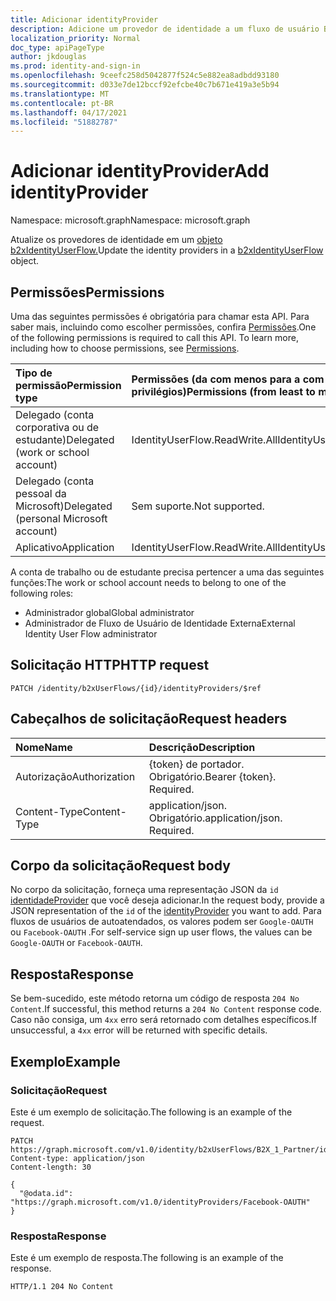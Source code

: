```yaml
---
title: Adicionar identityProvider
description: Adicione um provedor de identidade a um fluxo de usuário B2X.
localization_priority: Normal
doc_type: apiPageType
author: jkdouglas
ms.prod: identity-and-sign-in
ms.openlocfilehash: 9ceefc258d5042877f524c5e882ea8adbdd93180
ms.sourcegitcommit: d033e7de12bccf92efcbe40c7b671e419a3e5b94
ms.translationtype: MT
ms.contentlocale: pt-BR
ms.lasthandoff: 04/17/2021
ms.locfileid: "51882787"
---
```

# <a name="add-identityprovider"></a><span data-ttu-id="7a784-103">Adicionar identityProvider</span><span class="sxs-lookup"><span data-stu-id="7a784-103">Add identityProvider</span></span>

<span data-ttu-id="7a784-104">Namespace: microsoft.graph</span><span class="sxs-lookup"><span data-stu-id="7a784-104">Namespace: microsoft.graph</span></span>

<span data-ttu-id="7a784-105">Atualize os provedores de identidade em um [objeto b2xIdentityUserFlow.](../resources/b2xidentityuserflow.md)</span><span class="sxs-lookup"><span data-stu-id="7a784-105">Update the identity providers in a [b2xIdentityUserFlow](../resources/b2xidentityuserflow.md) object.</span></span>

## <a name="permissions"></a><span data-ttu-id="7a784-106">Permissões</span><span class="sxs-lookup"><span data-stu-id="7a784-106">Permissions</span></span>

<span data-ttu-id="7a784-p101">Uma das seguintes permissões é obrigatória para chamar esta API. Para saber mais, incluindo como escolher permissões, confira [Permissões](/graph/permissions-reference).</span><span class="sxs-lookup"><span data-stu-id="7a784-p101">One of the following permissions is required to call this API. To learn more, including how to choose permissions, see [Permissions](/graph/permissions-reference).</span></span>

|<span data-ttu-id="7a784-109">Tipo de permissão</span><span class="sxs-lookup"><span data-stu-id="7a784-109">Permission type</span></span>      | <span data-ttu-id="7a784-110">Permissões (da com menos para a com mais privilégios)</span><span class="sxs-lookup"><span data-stu-id="7a784-110">Permissions (from least to most privileged)</span></span>              |
|:--------------------|:---------------------------------------------------------|
|<span data-ttu-id="7a784-111">Delegado (conta corporativa ou de estudante)</span><span class="sxs-lookup"><span data-stu-id="7a784-111">Delegated (work or school account)</span></span>|<span data-ttu-id="7a784-112">IdentityUserFlow.ReadWrite.All</span><span class="sxs-lookup"><span data-stu-id="7a784-112">IdentityUserFlow.ReadWrite.All</span></span>|
|<span data-ttu-id="7a784-113">Delegado (conta pessoal da Microsoft)</span><span class="sxs-lookup"><span data-stu-id="7a784-113">Delegated (personal Microsoft account)</span></span>| <span data-ttu-id="7a784-114">Sem suporte.</span><span class="sxs-lookup"><span data-stu-id="7a784-114">Not supported.</span></span>|
|<span data-ttu-id="7a784-115">Aplicativo</span><span class="sxs-lookup"><span data-stu-id="7a784-115">Application</span></span>| <span data-ttu-id="7a784-116">IdentityUserFlow.ReadWrite.All</span><span class="sxs-lookup"><span data-stu-id="7a784-116">IdentityUserFlow.ReadWrite.All</span></span>|

<span data-ttu-id="7a784-117">A conta de trabalho ou de estudante precisa pertencer a uma das seguintes funções:</span><span class="sxs-lookup"><span data-stu-id="7a784-117">The work or school account needs to belong to one of the following roles:</span></span>

* <span data-ttu-id="7a784-118">Administrador global</span><span class="sxs-lookup"><span data-stu-id="7a784-118">Global administrator</span></span>
* <span data-ttu-id="7a784-119">Administrador de Fluxo de Usuário de Identidade Externa</span><span class="sxs-lookup"><span data-stu-id="7a784-119">External Identity User Flow administrator</span></span>

## <a name="http-request"></a><span data-ttu-id="7a784-120">Solicitação HTTP</span><span class="sxs-lookup"><span data-stu-id="7a784-120">HTTP request</span></span>

<!-- { "blockType": "ignored" } -->

```http
PATCH /identity/b2xUserFlows/{id}/identityProviders/$ref
```

## <a name="request-headers"></a><span data-ttu-id="7a784-121">Cabeçalhos de solicitação</span><span class="sxs-lookup"><span data-stu-id="7a784-121">Request headers</span></span>

|<span data-ttu-id="7a784-122">Nome</span><span class="sxs-lookup"><span data-stu-id="7a784-122">Name</span></span>|<span data-ttu-id="7a784-123">Descrição</span><span class="sxs-lookup"><span data-stu-id="7a784-123">Description</span></span>|
|:---------------|:----------|
|<span data-ttu-id="7a784-124">Autorização</span><span class="sxs-lookup"><span data-stu-id="7a784-124">Authorization</span></span>|<span data-ttu-id="7a784-p102">{token} de portador. Obrigatório.</span><span class="sxs-lookup"><span data-stu-id="7a784-p102">Bearer {token}. Required.</span></span>|
|<span data-ttu-id="7a784-127">Content-Type</span><span class="sxs-lookup"><span data-stu-id="7a784-127">Content-Type</span></span>|<span data-ttu-id="7a784-p103">application/json. Obrigatório.</span><span class="sxs-lookup"><span data-stu-id="7a784-p103">application/json. Required.</span></span>|

## <a name="request-body"></a><span data-ttu-id="7a784-130">Corpo da solicitação</span><span class="sxs-lookup"><span data-stu-id="7a784-130">Request body</span></span>

<span data-ttu-id="7a784-131">No corpo da solicitação, forneça uma representação JSON da `id` [identidadeProvider](../resources/identityprovider.md) que você deseja adicionar.</span><span class="sxs-lookup"><span data-stu-id="7a784-131">In the request body, provide a JSON representation of the `id` of the [identityProvider](../resources/identityprovider.md) you want to add.</span></span> <span data-ttu-id="7a784-132">Para fluxos de usuários de autoatendados, os valores podem ser `Google-OAUTH` ou `Facebook-OAUTH` .</span><span class="sxs-lookup"><span data-stu-id="7a784-132">For self-service sign up user flows, the values can be `Google-OAUTH` or `Facebook-OAUTH`.</span></span>

## <a name="response"></a><span data-ttu-id="7a784-133">Resposta</span><span class="sxs-lookup"><span data-stu-id="7a784-133">Response</span></span>

<span data-ttu-id="7a784-134">Se bem-sucedido, este método retorna um código de resposta `204 No Content`.</span><span class="sxs-lookup"><span data-stu-id="7a784-134">If successful, this method returns a `204 No Content` response code.</span></span> <span data-ttu-id="7a784-135">Caso não consiga, um `4xx` erro será retornado com detalhes específicos.</span><span class="sxs-lookup"><span data-stu-id="7a784-135">If unsuccessful, a `4xx` error will be returned with specific details.</span></span>

## <a name="example"></a><span data-ttu-id="7a784-136">Exemplo</span><span class="sxs-lookup"><span data-stu-id="7a784-136">Example</span></span>

### <a name="request"></a><span data-ttu-id="7a784-137">Solicitação</span><span class="sxs-lookup"><span data-stu-id="7a784-137">Request</span></span>

<span data-ttu-id="7a784-138">Este é um exemplo de solicitação.</span><span class="sxs-lookup"><span data-stu-id="7a784-138">The following is an example of the request.</span></span>

<!-- {
  "blockType": "request",
  "name": "update_b2xuserflows_identityprovider"
}
-->

``` http
PATCH https://graph.microsoft.com/v1.0/identity/b2xUserFlows/B2X_1_Partner/identityProviders/$ref
Content-type: application/json
Content-length: 30

{
  "@odata.id": "https://graph.microsoft.com/v1.0/identityProviders/Facebook-OAUTH"
}
```

### <a name="response"></a><span data-ttu-id="7a784-139">Resposta</span><span class="sxs-lookup"><span data-stu-id="7a784-139">Response</span></span>

<span data-ttu-id="7a784-140">Este é um exemplo de resposta.</span><span class="sxs-lookup"><span data-stu-id="7a784-140">The following is an example of the response.</span></span>

<!-- {
  "blockType": "response",
  "truncated": true
} -->

```http
HTTP/1.1 204 No Content
```
